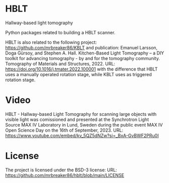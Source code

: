 # HBLT
Hallway-based light tomography

Python packages related to building a HBLT scanner.

HBLT is also related to the following project:
https://github.com/mrbreaker86/KBLT
and publication:
Emanuel Larsson, Doga Gürsoy, and Stephen A. Hall. Kitchen-Based Light Tomography – a DIY toolkit for advancing tomography - by and for the tomography community. Tomography of Materials and Structures, 2022.
URL: https://doi.org/10.1016/j.tmater.2022.100001
with the difference that HBLT uses a manually operated rotation stage, while KBLT uses as triggered rotation stage.

# Video
HBLT - Hallway-based Light Tomography for scanning large objects with visible light was comissioned and presented at the Synchrotron Light Source MAX IV Laboratory in Lund, Sweden during the public event MAX IV Open Science Day on the 16th of September, 2023.
URL: https://www.youtube.com/embed/kv_5QZ5dNZw?si=_BxA-GvBWF2PRu0I

# License
The project is licensed under the BSD-3 license:
URL: https://github.com/mrbreaker86/hblt/blob/main/LICENSE

